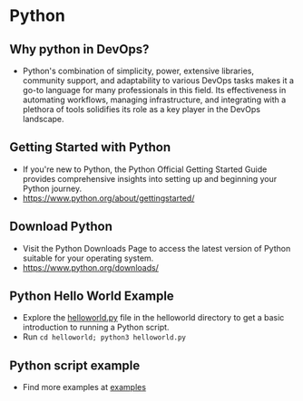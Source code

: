 # Python

## Why python in DevOps?

- Python's combination of simplicity, power, extensive libraries, community support, and adaptability to various DevOps tasks makes it a go-to language for many professionals in this field. Its effectiveness in automating workflows, managing infrastructure, and integrating with a plethora of tools solidifies its role as a key player in the DevOps landscape.

## Getting Started with Python

- If you're new to Python, the Python Official Getting Started Guide provides comprehensive insights into setting up and beginning your Python journey.
- https://www.python.org/about/gettingstarted/

## Download Python

- Visit the Python Downloads Page to access the latest version of Python suitable for your operating system.
- https://www.python.org/downloads/

## Python Hello World Example

- Explore the [helloworld.py](./basic/helloworld.py) file in the helloworld directory to get a basic introduction to running a Python script.
- Run `cd helloworld; python3 helloworld.py`

## Python script example

- Find more examples at [examples](./examples/)
